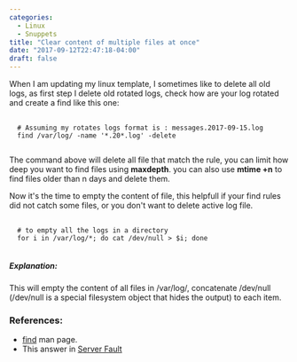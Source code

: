 ```yaml
---
categories:
  - Linux
  - Snuppets
title: "Clear content of multiple files at once"
date: "2017-09-12T22:47:18-04:00"
draft: false
---
```

When I am updating my linux template, I sometimes like to delete all old logs, as first step I delete old rotated logs, check how are your log rotated and create a find like this one:
<pre>
  <code class="language-bash">
  # Assuming my rotates logs format is : messages.2017-09-15.log
  find /var/log/ -name '*.20*.log' -delete
  </code>
</pre>
The command above will delete all file that match the rule, you can limit how deep you want to find files using __maxdepth__. you can also use __mtime +n__ to find files older than n days and delete them.

Now it's the time to empty the content of file, this helpfull if your find rules did not catch some files, or you don't want to delete active log file.

<pre>
  <code class="language-bash">
  # to empty all the logs in a directory
  for i in /var/log/*; do cat /dev/null > $i; done
  </code>
</pre>
##### Explanation:
This will empty the content of all files in /var/log/, concatenate /dev/null (/dev/null is a special filesystem object that hides the output) to each item.

### References:

 * [find](https://linux.die.net/man/1/find) man page.
 * This answer in [Server Fault](https://serverfault.com/a/381369)
